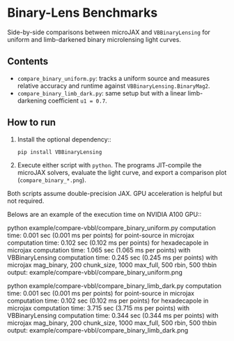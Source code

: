 Binary-Lens Benchmarks
======================

Side-by-side comparisons between microJAX and `VBBinaryLensing` for uniform
and limb-darkened binary microlensing light curves.

Contents
--------
- `compare_binary_uniform.py`: tracks a uniform source and measures relative
  accuracy and runtime against `VBBinaryLensing.BinaryMag2`.
- `compare_binary_limb_dark.py`: same setup but with a linear limb-darkening
  coefficient `u1 = 0.7`.

How to run
----------
1. Install the optional dependency::

       pip install VBBinaryLensing

2. Execute either script with `python`. The programs JIT-compile the
   microJAX solvers, evaluate the light curve, and export a comparison plot
   (`compare_binary_*.png`).

Both scripts assume double-precision JAX. GPU acceleration is helpful but not
required.

Belows are an example of the execution time on NVIDIA A100 GPU::

  python example/compare-vbbl/compare_binary_uniform.py
  computation time: 0.001 sec (0.001 ms per points) for point-source in microjax
  computation time: 0.102 sec (0.102 ms per points) for hexadecapole in microjax
  computation time: 1.065 sec (1.065 ms per points) with VBBinaryLensing
  computation time: 0.245 sec (0.245 ms per points) with microjax mag_binary, 200 chunk_size, 1000 max_full, 500 rbin, 500 thbin
  output: example/compare-vbbl/compare_binary_uniform.png

  python example/compare-vbbl/compare_binary_limb_dark.py
  computation time: 0.001 sec (0.001 ms per points) for point-source in microjax
  computation time: 0.102 sec (0.102 ms per points) for hexadecapole in microjax
  computation time: 3.715 sec (3.715 ms per points) with VBBinaryLensing
  computation time: 0.344 sec (0.344 ms per points) with microjax mag_binary, 200 chunk_size, 1000 max_full, 500 rbin, 500 thbin
  output: example/compare-vbbl/compare_binary_limb_dark.png
